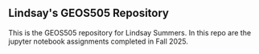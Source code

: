 ## Lindsay's GEOS505 Repository

This is the GEOS505 repository for Lindsay Summers. In this repo are the jupyter notebook assignments completed in Fall 2025. 
